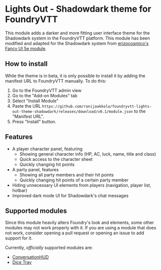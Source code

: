 # Lights Out - Shadowdark theme for FoundryVTT
This module adds a darker and more fitting user interface theme for the Shadowdark system in the FoundryVTT platform. This module has been modified and adapted for the Shadowdark system from [erizocosmico's Fancy UI 5e module](https://github.com/erizocosmico/foundryvtt-fancy-ui-5e).

## How to install
While the theme is in beta, it is only possible to install it by adding the manifest URL to FoundryVTT manually. To do this:
1. Go to the FoundryVTT admin view
2. Go to the "Add-on Modules" tab
3. Select "Install Module"
4. Paste the URL `https://github.com/ronijaakkola/foundryvtt-lights-out-theme-shadowdark/releases/download/v0.1/module.json` to the "Manifest URL".
5. Press "Install" button.

## Features
- A player character panel, featuring
  - Showing general character info (HP, AC, luck, name, title and class)
  - Quick access to the character sheet
  - Quickly changing hit points
- A party panel, features
  - Showing all party members and their hit points
  - Quickly changing hit points of a certain party member
- Hiding unnecessary UI elements from players (navigation, player list, hotbar)
- Improved dark mode UI for Shadowdark's chat messages

## Supported modules
Since this module heavily alters Foundry's look and elements, some other modules may not work properly with it. If you are using a module that does not work, consider opening a pull request or opening an issue to add support for it.

Currently, _officially_ supported modules are:
- [ConversationHUD](https://foundryvtt.com/packages/conversation-hud)
- [Dice Tray](https://foundryvtt.com/packages/dice-calculator)
